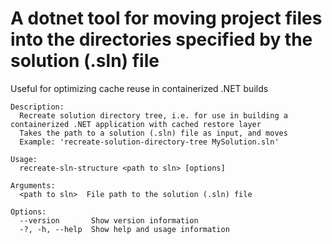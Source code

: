 # A dotnet tool for moving project files into the directories specified by the solution (.sln) file

Useful for optimizing cache reuse in containerized .NET builds

```
Description:
  Recreate solution directory tree, i.e. for use in building a containerized .NET application with cached restore layer
  Takes the path to a solution (.sln) file as input, and moves
  Example: 'recreate-solution-directory-tree MySolution.sln'

Usage:
  recreate-sln-structure <path to sln> [options]

Arguments:
  <path to sln>  File path to the solution (.sln) file

Options:
  --version       Show version information
  -?, -h, --help  Show help and usage information
```
